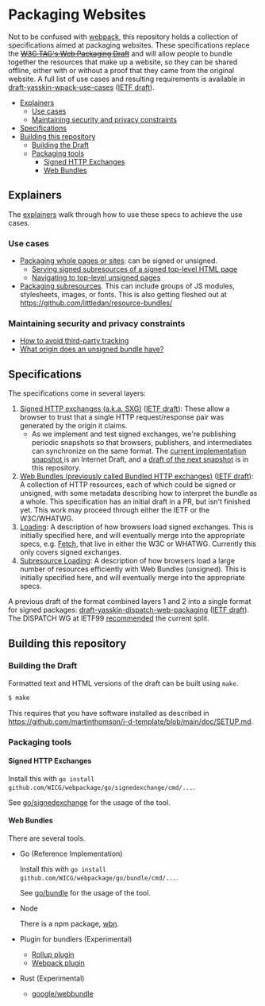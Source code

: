 # Packaging Websites

Not to be confused with [webpack](https://webpack.js.org/), this repository
holds a collection of specifications aimed at packaging websites. These
specifications replace the ~~[W3C TAG's Web Packaging
Draft](https://w3ctag.github.io/packaging-on-the-web/)~~ and will allow people
to bundle together the resources that make up a website, so they can be shared
offline, either with or without a proof that they came from the original
website. A full list of use cases and resulting requirements is available in
[draft-yasskin-wpack-use-cases](https://wicg.github.io/webpackage/draft-yasskin-wpack-use-cases.html)
([IETF
draft](https://tools.ietf.org/html/draft-yasskin-wpack-use-cases)).

<!-- TOC -->

- [Explainers](#explainers)
  - [Use cases](#use-cases)
  - [Maintaining security and privacy constraints](#maintaining-security-and-privacy-constraints)
- [Specifications](#specifications)
- [Building this repository](#building-this-repository)
  - [Building the Draft](#building-the-draft)
  - [Packaging tools](#packaging-tools)
    - [Signed HTTP Exchanges](#signed-http-exchanges)
    - [Web Bundles](#web-bundles)

<!-- /TOC -->

## Explainers

The [explainers](explainers/) walk through how to use these specs to
achieve the use cases.

### Use cases

* [Packaging whole pages or sites](explainers/authoritative-site-sharing.md): can be
  signed or unsigned.
   * [Serving signed subresources of a signed top-level HTML
     page](explainers/signed-exchange-subresource-substitution.md)
   * [Navigating to top-level unsigned pages](explainers/navigation-to-unsigned-bundles.md)
* [Packaging subresources](explainers/subresource-loading.md). This can include groups of
  JS modules, stylesheets, images, or fonts. This is also getting fleshed out at
  https://github.com/littledan/resource-bundles/

### Maintaining security and privacy constraints

* [How to avoid third-party tracking](explainers/anti-tracking.md)
* [What origin does an unsigned bundle have?](explainers/bundle-urls-and-origins.md)

## Specifications

The specifications come in several layers:

1. [Signed HTTP exchanges (a.k.a. SXG)](https://wicg.github.io/webpackage/draft-yasskin-http-origin-signed-responses.html)
   ([IETF draft](https://tools.ietf.org/html/draft-yasskin-http-origin-signed-responses)):
   These allow a browser to trust that a single HTTP request/response pair was
   generated by the origin it claims.
   * As we implement and test signed exchanges, we're publishing periodic
     snapshots so that browsers, publishers, and intermediates can synchronize
     on the same format. The [current implementation snapshot
     ](https://tools.ietf.org/html/draft-yasskin-httpbis-origin-signed-exchanges-impl)
     is an Internet Draft, and a [draft of the next
     snapshot](https://wicg.github.io/webpackage/draft-yasskin-httpbis-origin-signed-exchanges-impl.html)
     is in this repository.
1. [Web Bundles (previously called Bundled HTTP exchanges)](https://wicg.github.io/webpackage/draft-yasskin-wpack-bundled-exchanges.html)
   ([IETF draft](https://tools.ietf.org/html/draft-yasskin-wpack-bundled-exchanges)):
   A collection of HTTP resources, each of which could be signed or unsigned, with
   some metadata describing how to interpret the bundle as a whole. This
   specification has an initial draft in a PR, but isn't finished yet. This work
   may proceed through either the IETF or the W3C/WHATWG.
1. [Loading](https://wicg.github.io/webpackage/loading.html): A description of
   how browsers load signed exchanges. This is initially specified
   here, and will eventually merge into the appropriate specs, e.g.
   [Fetch](https://fetch.spec.whatwg.org/), that live in either the W3C or
   WHATWG. Currently this only covers signed exchanges.
1. [Subresource Loading](https://wicg.github.io/webpackage/subresource-loading.html):
   A description of how browsers load a large number of resources
   efficiently with Web Bundles (unsigned). This is initially
   specified here, and will eventually merge into the appropriate
   specs.

A previous draft of the format combined layers 1 and 2 into a single format for
signed packages:
[draft-yasskin-dispatch-web-packaging](https://wicg.github.io/webpackage/draft-yasskin-dispatch-web-packaging.html)
([IETF draft](https://tools.ietf.org/html/draft-yasskin-dispatch-web-packaging)).
The DISPATCH WG at IETF99
[recommended](https://datatracker.ietf.org/doc/minutes-99-dispatch/) the current
split.

## Building this repository

### Building the Draft

Formatted text and HTML versions of the draft can be built using `make`.

```sh
$ make
```

This requires that you have software installed as described in
https://github.com/martinthomson/i-d-template/blob/main/doc/SETUP.md.

### Packaging tools

#### Signed HTTP Exchanges

Install this with `go install github.com/WICG/webpackage/go/signedexchange/cmd/...`.

See [go/signedexchange](go/signedexchange) for the usage of the tool.

#### Web Bundles

There are several tools.

- Go (Reference Implementation)

  Install this with `go install github.com/WICG/webpackage/go/bundle/cmd/...`.

  See [go/bundle](go/bundle) for the usage of the tool.

- Node

  There is a npm package, [wbn](https://www.npmjs.com/package/wbn).

- Plugin for bundlers (Experimental)

  - [Rollup plugin](https://github.com/GoogleChromeLabs/rollup-plugin-webbundle)
  - [Webpack plugin](https://github.com/GoogleChromeLabs/webbundle-webpack-plugin)

- Rust (Experimental)

  - [google/webbundle](https://github.com/google/webbundle)
